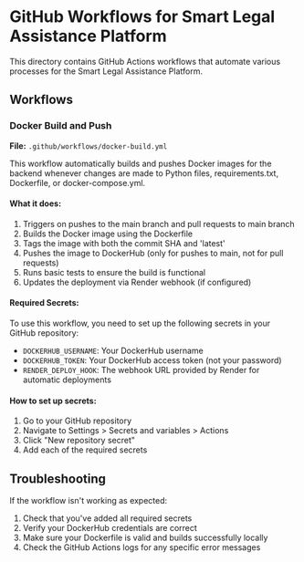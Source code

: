 # GitHub Workflows for Smart Legal Assistance Platform

This directory contains GitHub Actions workflows that automate various processes for the Smart Legal Assistance Platform.

## Workflows

### Docker Build and Push

**File:** `.github/workflows/docker-build.yml`

This workflow automatically builds and pushes Docker images for the backend whenever changes are made to Python files, requirements.txt, Dockerfile, or docker-compose.yml.

#### What it does:

1. Triggers on pushes to the main branch and pull requests to main branch
2. Builds the Docker image using the Dockerfile
3. Tags the image with both the commit SHA and 'latest'
4. Pushes the image to DockerHub (only for pushes to main, not for pull requests)
5. Runs basic tests to ensure the build is functional
6. Updates the deployment via Render webhook (if configured)

#### Required Secrets:

To use this workflow, you need to set up the following secrets in your GitHub repository:

- `DOCKERHUB_USERNAME`: Your DockerHub username
- `DOCKERHUB_TOKEN`: Your DockerHub access token (not your password)
- `RENDER_DEPLOY_HOOK`: The webhook URL provided by Render for automatic deployments

#### How to set up secrets:

1. Go to your GitHub repository
2. Navigate to Settings > Secrets and variables > Actions
3. Click "New repository secret"
4. Add each of the required secrets

## Troubleshooting

If the workflow isn't working as expected:

1. Check that you've added all required secrets
2. Verify your DockerHub credentials are correct
3. Make sure your Dockerfile is valid and builds successfully locally
4. Check the GitHub Actions logs for any specific error messages 